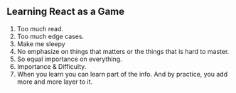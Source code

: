 ## Learning React as a Game

1. Too much read. 
1. Too much edge cases.
1. Make me sleepy
1. No emphasize on things that matters or the things that is hard to master.
1. So equal importance on everything.
1. Importance & Difficulty.
1. When you learn you can learn part of the info. And by practice, you add more and more layer to it.

